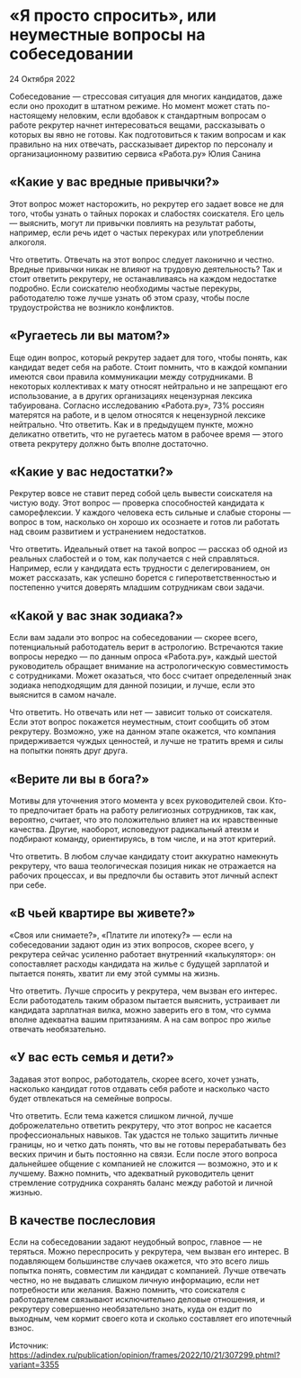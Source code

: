 # «Я просто спросить», или неуместные вопросы на собеседовании 

24 Октября 2022

Собеседование — стрессовая ситуация для многих кандидатов, даже если оно проходит в штатном режиме. Но момент может стать по-настоящему неловким, если вдобавок к стандартным вопросам о работе рекрутер начнет интересоваться вещами, рассказывать о которых вы явно не готовы. Как подготовиться к таким вопросам и как правильно на них отвечать, рассказывает директор по персоналу и организационному развитию сервиса «Работа.ру» Юлия Санина 

## «Какие у вас вредные привычки?» 

Этот вопрос может насторожить, но рекрутер его задает вовсе не для того, чтобы узнать о тайных пороках и слабостях соискателя. Его цель — выяснить, могут ли привычки повлиять на результат работы, например, если речь идет о частых перекурах или употреблении алкоголя.

Что ответить. Отвечать на этот вопрос следует лаконично и честно. Вредные привычки никак не влияют на трудовую деятельность? Так и стоит ответить рекрутеру, не останавливаясь на каждом недостатке подробно. Если соискателю необходимы частые перекуры, работодателю тоже лучше узнать об этом сразу, чтобы после трудоустройства не возникло конфликтов.

## «Ругаетесь ли вы матом?» 

Еще один вопрос, который рекрутер задает для того, чтобы понять, как кандидат ведет себя на работе. Стоит помнить, что в каждой компании имеются свои правила коммуникации между сотрудниками. В некоторых коллективах к мату относят нейтрально и не запрещают его использование, а в других организациях нецензурная лексика табуирована. Согласно исследованию «Работа.ру», 73% россиян матерятся на работе, и в целом относятся к нецензурной лексике нейтрально. 
Что ответить. Как и в предыдущем пункте, можно деликатно ответить, что не ругаетесь матом в рабочее время — этого ответа рекрутеру должно быть вполне достаточно.

## «Какие у вас недостатки?»

Рекрутер вовсе не ставит перед собой цель вывести соискателя на чистую воду. Этот вопрос — проверка способностей кандидата к саморефлексии. У каждого человека есть сильные и слабые стороны — вопрос в том, насколько он хорошо их осознаете и готов ли работать над своим развитием и устранением недостатков. 

Что ответить. Идеальный ответ на такой вопрос — рассказ об одной из реальных слабостей и о том, как получается с ней справляться. Например, если у кандидата есть трудности с делегированием, он может рассказать, как успешно борется с гиперответственностью и постепенно учится доверять младшим сотрудникам свои задачи. 

## «Какой у вас знак зодиака?» 

Если вам задали это вопрос на собеседовании — скорее всего, потенциальный работодатель верит в астрологию. Встречаются такие вопросы нередко — по данным опроса «Работа.ру», каждый шестой руководитель обращает внимание на астрологическую совместимость с сотрудниками. Может оказаться, что босс считает определенный знак зодиака неподходящим для данной позиции, и лучше, если это выяснится в самом начале.

Что ответить. Но отвечать или нет — зависит только от соискателя. Если этот вопрос покажется неуместным, стоит сообщить об этом рекрутеру. Возможно, уже на данном этапе окажется, что компания придерживается чуждых ценностей, и лучше не тратить время и силы на попытки понять друг друга.

## «Верите ли вы в бога?» 

Мотивы для уточнения этого момента у всех руководителей свои. Кто-то предпочитает брать на работу религиозных сотрудников, так как, вероятно, считает, что это положительно влияет на их нравственные качества. Другие, наоборот, исповедуют радикальный атеизм и подбирают команду, ориентируясь, в том числе, и на этот критерий.

Что ответить. В любом случае кандидату стоит аккуратно намекнуть рекрутеру, что ваша теологическая позиция никак не отражается на рабочих процессах, и вы предпочли бы оставить этот личный аспект при себе.

## «В чьей квартире вы живете?» 

«Своя или снимаете?», «Платите ли ипотеку?» — если на собеседовании задают один из этих вопросов, скорее всего, у рекрутера сейчас усиленно работает внутренний «калькулятор»: он сопоставляет расходы кандидата на жилье с будущей зарплатой и пытается понять, хватит ли ему этой суммы на жизнь.

Что ответить. Лучше спросить у рекрутера, чем вызван его интерес. Если работодатель таким образом пытается выяснить, устраивает ли кандидата зарплатная вилка, можно заверить его в том, что сумма вполне адекватна вашим притязаниям. А на сам вопрос про жилье отвечать необязательно.

## «У вас есть семья и дети?» 

Задавая этот вопрос, работодатель, скорее всего, хочет узнать, насколько кандидат готов отдавать себя работе и насколько часто будет отвлекаться на семейные вопросы.

Что ответить. Если тема кажется слишком личной, лучше доброжелательно ответить рекрутеру, что этот вопрос не касается профессиональных навыков. Так удастся не только защитить личные границы, но и четко дать понять, что вы не готовы перерабатывать без веских причин и быть постоянно на связи. Если после этого вопроса дальнейшее общение с компанией не сложится — возможно, это и к лучшему. Важно помнить, что адекватный руководитель ценит стремление сотрудника сохранять баланс между работой и личной жизнью. 

## В качестве послесловия 

Если на собеседовании задают неудобный вопрос, главное — не теряться. Можно переспросить у рекрутера, чем вызван его интерес. В подавляющем большинстве случаев окажется, что это всего лишь попытка понять, совместим ли кандидат с компанией. Лучше отвечать честно, но не выдавать слишком личную информацию, если нет потребности или желания. Важно помнить, что соискателя с работодателем связывают исключительно деловые отношения, и рекрутеру совершенно необязательно знать, куда он ездит по выходным, чем кормит своего кота и сколько составляет его ипотечный взнос. 

Источник: https://adindex.ru/publication/opinion/frames/2022/10/21/307299.phtml?variant=3355
